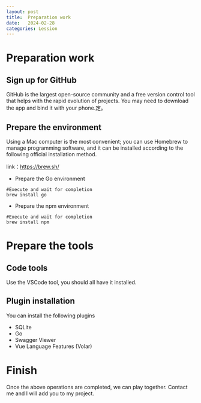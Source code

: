 ```yaml
---
layout: post
title:  Preparation work
date:   2024-02-28
categories: Lession
---
```

# Preparation work
## Sign up for GitHub 
GitHub is the largest open-source community and a free version control tool that helps with the rapid evolution of projects. You may need to download the app and bind it with your phone.定。
## Prepare the environment
Using a Mac computer is the most convenient; you can use Homebrew to manage programming software, and it can be installed according to the following official installation method.

link：https://brew.sh/ 

* Prepare the Go environment
```shell
#Execute and wait for completion
brew install go
```
* Prepare the npm environment
```shell
#Execute and wait for completion
brew install npm
```
# Prepare the tools
## Code tools
Use the VSCode tool, you should all have it installed.
## Plugin installation
You can install the following plugins
* SQLite
* Go
* Swagger Viewer
* Vue Language Features (Volar)
# Finish
Once the above operations are completed, we can play together. Contact me and I will add you to my project.